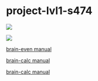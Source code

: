 # project-lvl1-s474

<a href="https://codeclimate.com/github/impedance/project-lvl1-s474/maintainability"><img src="https://api.codeclimate.com/v1/badges/5d56b626de74104f8987/maintainability" /></a>

<a href="https://travis-ci.org/impedance/project-lvl1-s474">
    <img src="https://travis-ci.com/impedance/project-lvl1-s474.svg?branch=master" /></a>

<a href="https://asciinema.org/a/oDk7ni61y9yenaQYskDwqS2Sr">brain-even manual</a>

<a href="https://asciinema.org/a/OpbMwQkNS55cJ4PGYKt9kt20X">brain-calc manual</a>

<a href="https://asciinema.org/a/4w4EHTivCmbfN4Xr2kdwJKGyR">brain-calc manual</a>
